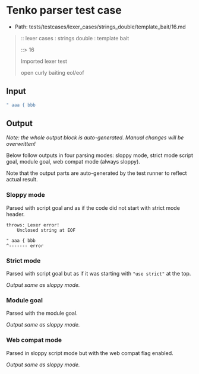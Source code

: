 # Tenko parser test case

- Path: tests/testcases/lexer_cases/strings_double/template_bait/16.md

> :: lexer cases : strings double : template bait
>
> ::> 16
>
> Imported lexer test
>
> open curly baiting eol/eof

## Input

`````js
" aaa { bbb
`````

## Output

_Note: the whole output block is auto-generated. Manual changes will be overwritten!_

Below follow outputs in four parsing modes: sloppy mode, strict mode script goal, module goal, web compat mode (always sloppy).

Note that the output parts are auto-generated by the test runner to reflect actual result.

### Sloppy mode

Parsed with script goal and as if the code did not start with strict mode header.

`````
throws: Lexer error!
    Unclosed string at EOF

" aaa { bbb
^------- error
`````

### Strict mode

Parsed with script goal but as if it was starting with `"use strict"` at the top.

_Output same as sloppy mode._

### Module goal

Parsed with the module goal.

_Output same as sloppy mode._

### Web compat mode

Parsed in sloppy script mode but with the web compat flag enabled.

_Output same as sloppy mode._
